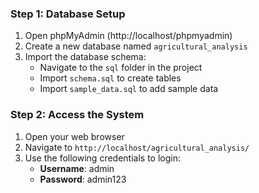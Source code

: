 ### Step 1: Database Setup

1. Open phpMyAdmin (http://localhost/phpmyadmin)
2. Create a new database named `agricultural_analysis`
3. Import the database schema:
   - Navigate to the `sql` folder in the project
   - Import `schema.sql` to create tables
   - Import `sample_data.sql` to add sample data

### Step 2: Access the System

1. Open your web browser
2. Navigate to `http://localhost/agricultural_analysis/`
3. Use the following credentials to login:
   - **Username**: admin
   - **Password**: admin123
